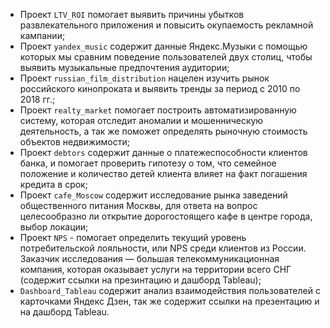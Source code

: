 * Проект `LTV_ROI` помогает выявить причины убытков развлекательного приложения и повысить окупаемость рекламной кампании;
* Проект `yandex_music` содержит данные Яндекс.Музыки с помощью которых мы сравним поведение пользователей двух столиц, чтобы выявить музыкальные предпочтения аудитории;
* Проект `russian_film_distribution` нацелен изучить рынок российского кинопроката и выявить тренды за период с 2010 по 2018 гг.;
* Проект `realty_market` помогает построить автоматизированную систему, которая отследит аномалии и мошенническую деятельность, а так же поможет определять рыночную стоимость объектов недвижимости;
* Проект `debtors` содержит данные о платежеспособности клиентов банка, и помогает проверить гипотезу о том, что семейное положение и количество детей клиента влияет на факт погашения кредита в срок;
* Проект `cafe_Moscow` содержит исследование рынка заведений общественного питания Москвы, для ответа на вопрос целесообразно ли открытие дорогостоящего кафе в центре города, выбор локации;
* Проект `NPS` - помогает определить текущий уровень потребительской лояльности, или NPS среди клиентов из России. Заказчик исследования — большая телекоммуникационная компания, которая оказывает услуги на территории всего СНГ (содержит ссылки на презинтацию и дашборд Tableau);
* `Dashboard_Tableau` содержит анализ взаимодействия пользователей с карточками Яндекс Дзен, так же содержит ссылки на презентацию и на дашборд Tableau.
